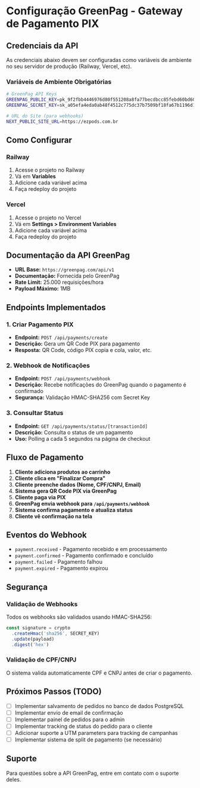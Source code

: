 # Configuração GreenPag - Gateway de Pagamento PIX

## Credenciais da API

As credenciais abaixo devem ser configuradas como variáveis de ambiente no seu servidor de produção (Railway, Vercel, etc).

### Variáveis de Ambiente Obrigatórias

```bash
# GreenPag API Keys
GREENPAG_PUBLIC_KEY=pk_9f2fbb4446976d80f551208a8fa77becdbcc85febd60bd60
GREENPAG_SECRET_KEY=sk_a05efa4eda0ab48f4512c775dc37b7509bf18fa67b1196d124a196c38aa9a5ec

# URL do Site (para webhooks)
NEXT_PUBLIC_SITE_URL=https://ezpods.com.br
```

## Como Configurar

### Railway
1. Acesse o projeto no Railway
2. Vá em **Variables**
3. Adicione cada variável acima
4. Faça redeploy do projeto

### Vercel
1. Acesse o projeto no Vercel
2. Vá em **Settings > Environment Variables**
3. Adicione cada variável acima
4. Faça redeploy do projeto

## Documentação da API GreenPag

- **URL Base:** `https://greenpag.com/api/v1`
- **Documentação:** Fornecida pelo GreenPag
- **Rate Limit:** 25.000 requisições/hora
- **Payload Máximo:** 1MB

## Endpoints Implementados

### 1. Criar Pagamento PIX
- **Endpoint:** `POST /api/payments/create`
- **Descrição:** Gera um QR Code PIX para pagamento
- **Resposta:** QR Code, código PIX copia e cola, valor, etc.

### 2. Webhook de Notificações
- **Endpoint:** `POST /api/payments/webhook`
- **Descrição:** Recebe notificações do GreenPag quando o pagamento é confirmado
- **Segurança:** Validação HMAC-SHA256 com Secret Key

### 3. Consultar Status
- **Endpoint:** `GET /api/payments/status/[transactionId]`
- **Descrição:** Consulta o status de um pagamento
- **Uso:** Polling a cada 5 segundos na página de checkout

## Fluxo de Pagamento

1. **Cliente adiciona produtos ao carrinho**
2. **Cliente clica em "Finalizar Compra"**
3. **Cliente preenche dados (Nome, CPF/CNPJ, Email)**
4. **Sistema gera QR Code PIX via GreenPag**
5. **Cliente paga via PIX**
6. **GreenPag envia webhook para `/api/payments/webhook`**
7. **Sistema confirma pagamento e atualiza status**
8. **Cliente vê confirmação na tela**

## Eventos do Webhook

- `payment.received` - Pagamento recebido e em processamento
- `payment.confirmed` - Pagamento confirmado e concluído
- `payment.failed` - Pagamento falhou
- `payment.expired` - Pagamento expirou

## Segurança

### Validação de Webhooks
Todos os webhooks são validados usando HMAC-SHA256:

```typescript
const signature = crypto
  .createHmac('sha256', SECRET_KEY)
  .update(payload)
  .digest('hex')
```

### Validação de CPF/CNPJ
O sistema valida automaticamente CPF e CNPJ antes de criar o pagamento.

## Próximos Passos (TODO)

- [ ] Implementar salvamento de pedidos no banco de dados PostgreSQL
- [ ] Implementar envio de email de confirmação
- [ ] Implementar painel de pedidos para o admin
- [ ] Implementar tracking de status do pedido para o cliente
- [ ] Adicionar suporte a UTM parameters para tracking de campanhas
- [ ] Implementar sistema de split de pagamento (se necessário)

## Suporte

Para questões sobre a API GreenPag, entre em contato com o suporte deles.
